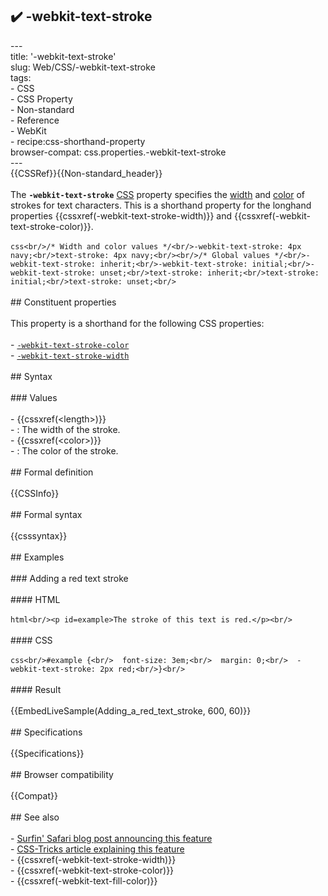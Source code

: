 ## ✔️ -webkit-text-stroke 
 ---<br/>title: '-webkit-text-stroke'<br/>slug: Web/CSS/-webkit-text-stroke<br/>tags:<br/>  - CSS<br/>  - CSS Property<br/>  - Non-standard<br/>  - Reference<br/>  - WebKit<br/>  - recipe:css-shorthand-property<br/>browser-compat: css.properties.-webkit-text-stroke<br/>---<br/>{{CSSRef}}{{Non-standard_header}}<br/><br/>The **`-webkit-text-stroke`** [CSS](/en-US/docs/Web/CSS) property specifies the [width](/en-US/docs/Web/CSS/length) and [color](/en-US/docs/Web/CSS/color_value) of strokes for text characters. This is a shorthand property for the longhand properties {{cssxref(-webkit-text-stroke-width)}} and {{cssxref(-webkit-text-stroke-color)}}.<br/><br/>```css<br/>/* Width and color values */<br/>-webkit-text-stroke: 4px navy;<br/>text-stroke: 4px navy;<br/><br/>/* Global values */<br/>-webkit-text-stroke: inherit;<br/>-webkit-text-stroke: initial;<br/>-webkit-text-stroke: unset;<br/>text-stroke: inherit;<br/>text-stroke: initial;<br/>text-stroke: unset;<br/>```<br/><br/>## Constituent properties<br/><br/>This property is a shorthand for the following CSS properties:<br/><br/>- [`-webkit-text-stroke-color`](/en-US/docs/Web/CSS/-webkit-text-stroke-color)<br/>- [`-webkit-text-stroke-width`](/en-US/docs/Web/CSS/-webkit-text-stroke-width)<br/><br/>## Syntax<br/><br/>### Values<br/><br/>- {{cssxref(&lt;length&gt;)}}<br/>  - : The width of the stroke.<br/>- {{cssxref(&lt;color&gt;)}}<br/>  - : The color of the stroke.<br/><br/>## Formal definition<br/><br/>{{CSSInfo}}<br/><br/>## Formal syntax<br/><br/>{{csssyntax}}<br/><br/>## Examples<br/><br/>### Adding a red text stroke<br/><br/>#### HTML<br/><br/>```html<br/><p id=example>The stroke of this text is red.</p><br/>```<br/><br/>#### CSS<br/><br/>```css<br/>#example {<br/>  font-size: 3em;<br/>  margin: 0;<br/>  -webkit-text-stroke: 2px red;<br/>}<br/>```<br/><br/>#### Result<br/><br/>{{EmbedLiveSample(Adding_a_red_text_stroke, 600, 60)}}<br/><br/>## Specifications<br/><br/>{{Specifications}}<br/><br/>## Browser compatibility<br/><br/>{{Compat}}<br/><br/>## See also<br/><br/>- [Surfin' Safari blog post announcing this feature](https://webkit.org/blog/85/introducing-text-stroke/)<br/>- [CSS-Tricks article explaining this feature](https://css-tricks.com/adding-stroke-to-web-text/)<br/>- {{cssxref(-webkit-text-stroke-width)}}<br/>- {{cssxref(-webkit-text-stroke-color)}}<br/>- {{cssxref(-webkit-text-fill-color)}}<br/>